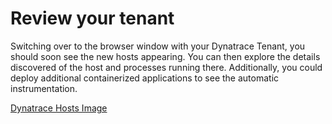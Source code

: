 # Review your tenant 

Switching over to the browser window with your Dynatrace Tenant, you should soon see the new hosts appearing.  You can then explore the details discovered of the host and processes running there.  Additionally, you could deploy additional containerized applications to see the automatic instrumentation.

[Dynatrace Hosts Image](katacoda-scenarios/dynatrace-k8s-operator/assets/hosts.png)

